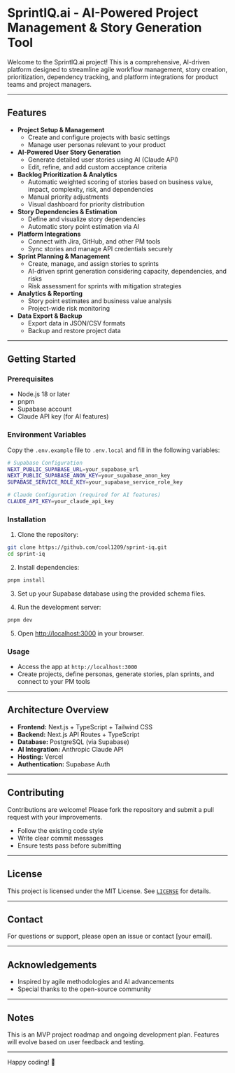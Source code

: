 # SprintIQ.ai - AI-Powered Project Management & Story Generation Tool

Welcome to the SprintIQ.ai project! This is a comprehensive, AI-driven platform designed to streamline agile workflow management, story creation, prioritization, dependency tracking, and platform integrations for product teams and project managers.

---

## Features

- **Project Setup & Management**
  - Create and configure projects with basic settings
  - Manage user personas relevant to your product
- **AI-Powered User Story Generation**
  - Generate detailed user stories using AI (Claude API)
  - Edit, refine, and add custom acceptance criteria
- **Backlog Prioritization & Analytics**
  - Automatic weighted scoring of stories based on business value, impact, complexity, risk, and dependencies
  - Manual priority adjustments
  - Visual dashboard for priority distribution
- **Story Dependencies & Estimation**
  - Define and visualize story dependencies
  - Automatic story point estimation via AI
- **Platform Integrations**
  - Connect with Jira, GitHub, and other PM tools
  - Sync stories and manage API credentials securely
- **Sprint Planning & Management**
  - Create, manage, and assign stories to sprints
  - AI-driven sprint generation considering capacity, dependencies, and risks
  - Risk assessment for sprints with mitigation strategies
- **Analytics & Reporting**
  - Story point estimates and business value analysis
  - Project-wide risk monitoring
- **Data Export & Backup**
  - Export data in JSON/CSV formats
  - Backup and restore project data

---

## Getting Started

### Prerequisites

- Node.js 18 or later
- pnpm
- Supabase account
- Claude API key (for AI features)

### Environment Variables

Copy the `.env.example` file to `.env.local` and fill in the following variables:

```bash
# Supabase Configuration
NEXT_PUBLIC_SUPABASE_URL=your_supabase_url
NEXT_PUBLIC_SUPABASE_ANON_KEY=your_supabase_anon_key
SUPABASE_SERVICE_ROLE_KEY=your_supabase_service_role_key

# Claude Configuration (required for AI features)
CLAUDE_API_KEY=your_claude_api_key
```

### Installation

1. Clone the repository:

```bash
git clone https://github.com/cool1209/sprint-iq.git
cd sprint-iq
```

2. Install dependencies:

```bash
pnpm install
```

3. Set up your Supabase database using the provided schema files.

4. Run the development server:

```bash
pnpm dev
```

5. Open [http://localhost:3000](http://localhost:3000) in your browser.

### Usage

- Access the app at `http://localhost:3000`
- Create projects, define personas, generate stories, plan sprints, and connect to your PM tools

---

## Architecture Overview

- **Frontend:** Next.js + TypeScript + Tailwind CSS
- **Backend:** Next.js API Routes + TypeScript
- **Database:** PostgreSQL (via Supabase)
- **AI Integration:** Anthropic Claude API
- **Hosting:** Vercel
- **Authentication:** Supabase Auth

---

## Contributing

Contributions are welcome! Please fork the repository and submit a pull request with your improvements.

- Follow the existing code style
- Write clear commit messages
- Ensure tests pass before submitting

---

## License

This project is licensed under the MIT License. See [`LICENSE`](LICENSE) for details.

---

## Contact

For questions or support, please open an issue or contact [your email].

---

## Acknowledgements

- Inspired by agile methodologies and AI advancements
- Special thanks to the open-source community

---

## Notes

This is an MVP project roadmap and ongoing development plan. Features will evolve based on user feedback and testing.

---

Happy coding! 🚀
